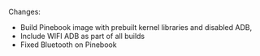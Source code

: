 Changes:
- Build Pinebook image with prebuilt kernel libraries and disabled ADB,
- Include WIFI ADB as part of all builds
- Fixed Bluetooth on Pinebook


